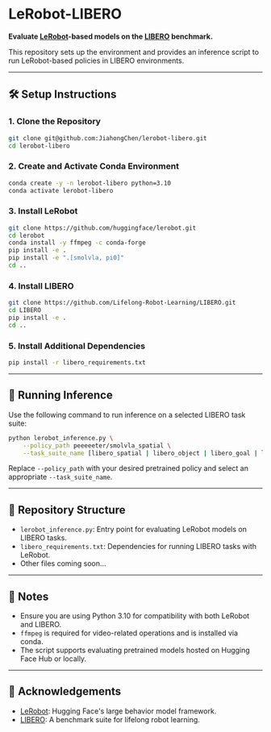 # LeRobot-LIBERO

**Evaluate [LeRobot](https://github.com/huggingface/lerobot)-based models on the [LIBERO](https://github.com/Lifelong-Robot-Learning/LIBERO) benchmark.**

This repository sets up the environment and provides an inference script to run LeRobot-based policies in LIBERO environments.

---

## 🛠️ Setup Instructions

### 1. Clone the Repository

```bash
git clone git@github.com:JiahongChen/lerobot-libero.git
cd lerobot-libero
```

### 2. Create and Activate Conda Environment

```bash
conda create -y -n lerobot-libero python=3.10
conda activate lerobot-libero
```

### 3. Install LeRobot

```bash
git clone https://github.com/huggingface/lerobot.git
cd lerobot
conda install -y ffmpeg -c conda-forge
pip install -e .
pip install -e ".[smolvla, pi0]"
cd ..
```

### 4. Install LIBERO

```bash
git clone https://github.com/Lifelong-Robot-Learning/LIBERO.git
cd LIBERO
pip install -e .
cd ..
```

### 5. Install Additional Dependencies

```bash
pip install -r libero_requirements.txt
```

---

## 🚀 Running Inference

Use the following command to run inference on a selected LIBERO task suite:

```bash
python lerobot_inference.py \
    --policy_path peeeeeter/smolvla_spatial \
    --task_suite_name [libero_spatial | libero_object | libero_goal | libero_10 | libero_90]
```

Replace `--policy_path` with your desired pretrained policy and select an appropriate `--task_suite_name`.

---

## 📁 Repository Structure

- `lerobot_inference.py`: Entry point for evaluating LeRobot models on LIBERO tasks.
- `libero_requirements.txt`: Dependencies for running LIBERO tasks with LeRobot.
- Other files coming soon...

---

## 📌 Notes

- Ensure you are using Python 3.10 for compatibility with both LeRobot and LIBERO.
- `ffmpeg` is required for video-related operations and is installed via conda.
- The script supports evaluating pretrained models hosted on Hugging Face Hub or locally.

---

## 🤝 Acknowledgements

- [LeRobot](https://github.com/huggingface/lerobot): Hugging Face's large behavior model framework.
- [LIBERO](https://github.com/Lifelong-Robot-Learning/LIBERO): A benchmark suite for lifelong robot learning.
